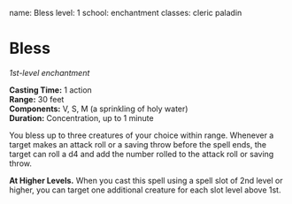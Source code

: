 name: Bless
level: 1
school: enchantment
classes: cleric
         paladin

# Bless 
_1st-level enchantment_ 

**Casting Time:** 1 action   
**Range:** 30 feet   
**Components:** V, S, M (a sprinkling of holy water)    
**Duration:** Concentration, up to 1 minute 

You bless up to three creatures of your choice within range. Whenever a target makes an attack roll or a saving throw before the spell ends, the target can roll a d4 and add the number rolled to the attack roll or saving throw. 

**At Higher Levels.** When you cast this spell using a spell slot of 2nd level or higher, you can target one additional creature for each slot level above 1st. 

